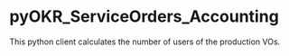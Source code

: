 # pyOKR_ServiceOrders_Accounting

This python client calculates the number of users of the production VOs.

